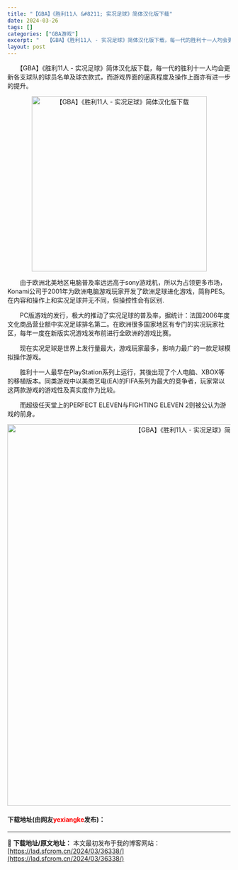 ```yaml
---
title: "【GBA】《胜利11人 &#8211; 实况足球》简体汉化版下载"
date: 2024-03-26
tags: []
categories: ["GBA游戏"]
excerpt: "　　【GBA】《胜利11人 - 实况足球》简体汉化版下载，每一代的胜利十一人均会更新各支球队的球员名单及球衣款式，而游戏界面的逼真程度及操作上面亦有进一步的提升。 　　由于欧洲北美地区电脑普及率远远高于sony游戏机，所以为占领更多市场，Konami公司于2001年为欧洲电脑游戏玩家开发了欧洲足球进&hellip;"
layout: post
---
```


 <p>　　【GBA】《胜利11人 - 实况足球》简体汉化版下载，每一代的胜利十一人均会更新各支球队的球员名单及球衣款式，而游戏界面的逼真程度及操作上面亦有进一步的提升。</p> <p align="center"><img align="" border="0" src="https://lad.sfcrom.cn/wp-content/uploads/2024/03/20240326_66026514a0389.png" width="395" alt="【GBA】《胜利11人 - 实况足球》简体汉化版下载" /></p> <p>　　由于欧洲北美地区电脑普及率远远高于sony游戏机，所以为占领更多市场，Konami公司于2001年为欧洲电脑游戏玩家开发了欧洲足球进化游戏，简称PES。在内容和操作上和实况足球并无不同，但操控性会有区别.</p> <p>　　PC版游戏的发行，极大的推动了实况足球的普及率，据统计：法国2006年度文化商品营业额中实况足球排名第二。在欧洲很多国家地区有专门的实况玩家社区，每年一度在新版实况游戏发布前进行全欧洲的游戏比赛。</p> <p>　　现在实况足球是世界上发行量最大，游戏玩家最多，影响力最广的一款足球模拟操作游戏。</p> <p>　　胜利十一人最早在PlayStation系列上运行，其後出现了个人电脑、XBOX等的移植版本。同类游戏中以美商艺电(EA)的FIFA系列为最大的竞争者，玩家常以这两款游戏的游戏性及真实度作为比较。</p> <p>　　而超级任天堂上的PERFECT ELEVEN与FIGHTING ELEVEN 2则被公认为游戏的前身。</p> <p align="center"><img align="" border="0" src="https://lad.sfcrom.cn/wp-content/uploads/2024/03/20240326_6602651574858.png" width="860" alt="【GBA】《胜利11人 - 实况足球》简体汉化版下载" /></p> <p><h4>下载地址(由网友<font color="red">yexiangke</font>发布)：</h4></p> 

---
📖 **下载地址/原文地址：** 本文最初发布于我的博客网站：[https://lad.sfcrom.cn/2024/03/36338/](https://lad.sfcrom.cn/2024/03/36338/)
